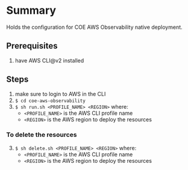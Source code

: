 # Summary
Holds the configuration for COE AWS Observability native deployment.

## Prerequisites
1. have AWS CLI@v2 installed

## Steps
1. make sure to login to AWS in the CLI
2. `$ cd coe-aws-observability`
3. `$ sh run.sh <PROFILE_NAME> <REGION>` where:
    - `<PROFILE_NAME>` is the AWS CLI profile name
    - `<REGION>` is the AWS region to deploy the resources
### To delete the resources
3. `$ sh delete.sh <PROFILE_NAME> <REGION>` where:
    - `<PROFILE_NAME>` is the AWS CLI profile name
    - `<REGION>` is the AWS region to deploy the resources